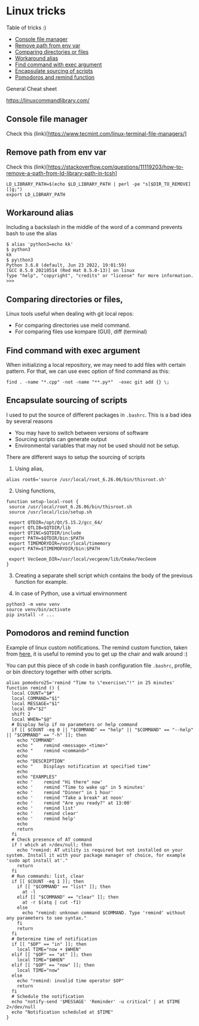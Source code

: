 # Linux tricks

Table of tricks :)

* [Console file manager](#Console-file-manager)
* [Remove path from env var](#remove-path-from-env-var)
* [Comparing directories or files](#comparing-directories-or-files)
* [Workaround alias](#workaround-alias)
* [Find command with exec argument](#find-command-with-exec-argument)
* [Encapsulate sourcing of scripts](#encapsulate-sourcing-of-scripts)
* [Pomodoros and remind function](#pomodoros-and-remind-function)

General Cheat sheet

https://linuxcommandlibrary.com/

## Console file manager

Check this (link)[https://www.tecmint.com/linux-terminal-file-managers/]

## Remove path from env var

Check this (link)[https://stackoverflow.com/questions/11119203/how-to-remove-a-path-from-ld-library-path-in-tcsh]

```
LD_LIBRARY_PATH=$(echo $LD_LIBRARY_PATH | perl -pe "s[$DIR_TO_REMOVE][]g;")
export LD_LIBRARY_PATH
```

## Workaround alias

Including a backslash in the middle of the word of a command prevents bash to use the alias

```shell
$ alias 'python3=echo kk'
$ python3
kk
$ py\thon3
Python 3.6.8 (default, Jun 23 2022, 19:01:59)
[GCC 8.5.0 20210514 (Red Hat 8.5.0-13)] on linux
Type "help", "copyright", "credits" or "license" for more information.
>>>
```

## Comparing directories or files,

Linux tools useful when dealing with git local repos:
* For comparing directories use meld command. 
* For comparing files use kompare (GUI), diff (terminal)

## Find command with exec argument

When initializing a local repository, we may need to add files with certain pattern. For that, we can use exec option of find command as this:

```shell
find . -name "*.cpp" -not -name "**.py*"  -exec git add {} \;
```

## Encapsulate sourcing of scripts

I used to put the source of different packages in `.bashrc`. This is a bad idea by several reasons
* You may have to switch between versions of software
* Sourcing scripts can generate output
* Environmental variables that may not be used should not be setup.

There are different ways to setup the sourcing of scripts

1. Using alias, 

```shell
alias root6='source /usr/local/root_6.26.06/bin/thisroot.sh'
```

2. Using functions,

```shell
function setup-local-root {
 source /usr/local/root_6.26.06/bin/thisroot.sh
 source /usr/local/lcio/setup.sh

 export QTDIR=/opt/Qt/5.15.2/gcc_64/
 export QTLIB=$QTDIR/lib
 export QTINC=$QTDIR/include
 export PATH=$QTDIR/bin:$PATH
 export TIMEMORYDIR=/usr/local/timemory
 export PATH=$TIMEMORYDIR/bin:$PATH

 export VecGeom_DIR=/usr/local/vecgeom/lib/Cmake/VecGeom
}
```
3. Creating a separate shell script which contains the body of the previous function for example.

4. In case of Python, use a virtual envirnonment
```shell
python3 -m venv venv
source venv/bin/activate
pip install -r ...
```


## Pomodoros and remind function

Example of linux custom notifications. The remind custom function, taken from [here](https://letsdebug.it/post/30-linux-desktop-notifications/), it is useful to remind you to get up the chair and walk around :)

You can put this piece of sh code in bash configuration file `.bashrc`, profile, or bin directory together with other scripts.

```shell
alias pomodoro25='remind "Time to \"exercise\"!" in 25 minutes'
function remind () {
  local COUNT="$#"
  local COMMAND="$1"
  local MESSAGE="$1"
  local OP="$2"
  shift 2
  local WHEN="$@"
  # Display help if no parameters or help command
  if [[ $COUNT -eq 0 || "$COMMAND" == "help" || "$COMMAND" == "--help" || "$COMMAND" == "-h" ]]; then
    echo "COMMAND"
    echo "    remind <message> <time>"
    echo "    remind <command>"
    echo
    echo "DESCRIPTION"
    echo "    Displays notification at specified time"
    echo
    echo "EXAMPLES"
    echo '    remind "Hi there" now'
    echo '    remind "Time to wake up" in 5 minutes'
    echo '    remind "Dinner" in 1 hour'
    echo '    remind "Take a break" at noon'
    echo '    remind "Are you ready?" at 13:00'
    echo '    remind list'
    echo '    remind clear'
    echo '    remind help'
    echo
    return
  fi
  # Check presence of AT command
  if ! which at >/dev/null; then
    echo "remind: AT utility is required but not installed on your system. Install it with your package manager of choice, for example 'sudo apt install at'."
    return
  fi
  # Run commands: list, clear
  if [[ $COUNT -eq 1 ]]; then
    if [[ "$COMMAND" == "list" ]]; then
      at -l
    elif [[ "$COMMAND" == "clear" ]]; then
      at -r $(atq | cut -f1)
    else
      echo "remind: unknown command $COMMAND. Type 'remind' without any parameters to see syntax."
    fi
    return
  fi
  # Determine time of notification
  if [[ "$OP" == "in" ]]; then
    local TIME="now + $WHEN"
  elif [[ "$OP" == "at" ]]; then
    local TIME="$WHEN"
  elif [[ "$OP" == "now" ]]; then
    local TIME="now"
  else
    echo "remind: invalid time operator $OP"
    return
  fi
  # Schedule the notification
  echo "notify-send '$MESSAGE' 'Reminder' -u critical" | at $TIME 2>/dev/null
  echo "Notification scheduled at $TIME"
}
```

